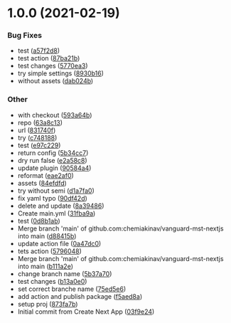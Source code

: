 # 1.0.0 (2021-02-19)

### Bug Fixes

- test ([a57f2d8](https://github.com/chemiakinav/vanguard-mst-nextjs/commit/a57f2d8b0a5f4524ba99720e62e870a8f3b46c88))
- test action ([87ba21b](https://github.com/chemiakinav/vanguard-mst-nextjs/commit/87ba21bec6a39df389ac9286f5e9a4d5528b8c73))
- test changes ([5770ea3](https://github.com/chemiakinav/vanguard-mst-nextjs/commit/5770ea34aa1cf8b9b7b9ff6feba4fe3d56aa6d47))
- try simple settings ([8930b16](https://github.com/chemiakinav/vanguard-mst-nextjs/commit/8930b16f2dc1b85d2d7678fa65a3c05de985b3b4))
- without assets ([dab024b](https://github.com/chemiakinav/vanguard-mst-nextjs/commit/dab024b2011e09302c2720166e85c668da3f72fb))

### Other

- with checkout ([593a64b](https://github.com/chemiakinav/vanguard-mst-nextjs/commit/593a64bb786eb91b031961251ed0adfec6503420))
- repo ([63a8c13](https://github.com/chemiakinav/vanguard-mst-nextjs/commit/63a8c13a8cb038dbd1eef702ea247a6397fd70b6))
- url ([831740f](https://github.com/chemiakinav/vanguard-mst-nextjs/commit/831740fe7933120e53885566f68b34a0dedb88c1))
- try ([c748188](https://github.com/chemiakinav/vanguard-mst-nextjs/commit/c74818880cb61c5256602e6f683fa71c7dfe8714))
- test ([e97c229](https://github.com/chemiakinav/vanguard-mst-nextjs/commit/e97c22937e080186f0c2ed9c6f7dc3ddb8b20471))
- return config ([5b34cc7](https://github.com/chemiakinav/vanguard-mst-nextjs/commit/5b34cc73869c806ed774e59da5a750b198e95c76))
- dry run false ([e2a58c8](https://github.com/chemiakinav/vanguard-mst-nextjs/commit/e2a58c80bde27fe1b1df61a603b15325b3b0c2c3))
- update plugin ([90584a4](https://github.com/chemiakinav/vanguard-mst-nextjs/commit/90584a4d3a281922f05f71caacaa7f614233fb7c))
- reformat ([eae2af0](https://github.com/chemiakinav/vanguard-mst-nextjs/commit/eae2af0fcfa9dec6fecec6d50f0efd3a8ab03298))
- assets ([84efdfd](https://github.com/chemiakinav/vanguard-mst-nextjs/commit/84efdfd6dcfc6084645e4023d17700d377656395))
- try without semi ([d1a7fa0](https://github.com/chemiakinav/vanguard-mst-nextjs/commit/d1a7fa0d3fc1ffa684693911d52c5cef930b5f9c))
- fix yaml typo ([90df42d](https://github.com/chemiakinav/vanguard-mst-nextjs/commit/90df42d3ebd39ed9220aacaf7556d3ffb2608deb))
- delete and update ([8a39486](https://github.com/chemiakinav/vanguard-mst-nextjs/commit/8a394860e667b89b7a0f99f121b2d75b59a5f8e0))
- Create main.yml ([31fba9a](https://github.com/chemiakinav/vanguard-mst-nextjs/commit/31fba9a2dca36e6a2b3088abb15b66fff5f8f6e7))
- test ([0d8b1ab](https://github.com/chemiakinav/vanguard-mst-nextjs/commit/0d8b1abad001eaae204cf152c0c020f690cecd12))
- Merge branch 'main' of github.com:chemiakinav/vanguard-mst-nextjs into main ([d88415b](https://github.com/chemiakinav/vanguard-mst-nextjs/commit/d88415be6e0cea8113769db75602849ba70319df))
- update action file ([0a47dc0](https://github.com/chemiakinav/vanguard-mst-nextjs/commit/0a47dc00193fe753c371d673899b07cafddab090))
- tets action ([5796048](https://github.com/chemiakinav/vanguard-mst-nextjs/commit/5796048d4d295fc4b523256e677dda6ad11c4f50))
- Merge branch 'main' of github.com:chemiakinav/vanguard-mst-nextjs into main ([b111a2e](https://github.com/chemiakinav/vanguard-mst-nextjs/commit/b111a2ea9d99d47cc0de9d4f6095a7bb27581e11))
- change branch name ([5b37a70](https://github.com/chemiakinav/vanguard-mst-nextjs/commit/5b37a709154d79880813e71731550f0d6c4e98fe))
- test changes ([b13a0e0](https://github.com/chemiakinav/vanguard-mst-nextjs/commit/b13a0e04c397760a5039ccab99528de6a121a8cd))
- set correct branche name ([75ed5e6](https://github.com/chemiakinav/vanguard-mst-nextjs/commit/75ed5e69d56f566fb9f3d612ea8036b9ee7eb88b))
- add action and publish package ([f5aed8a](https://github.com/chemiakinav/vanguard-mst-nextjs/commit/f5aed8a0166def15f1d302a8ed5872508b294b7a))
- setup proj ([873fa7b](https://github.com/chemiakinav/vanguard-mst-nextjs/commit/873fa7b63c00511b8a581ca5d618882d1b59d594))
- Initial commit from Create Next App ([03f9e24](https://github.com/chemiakinav/vanguard-mst-nextjs/commit/03f9e24ad9026776c9f7697181067e35587955f3))

